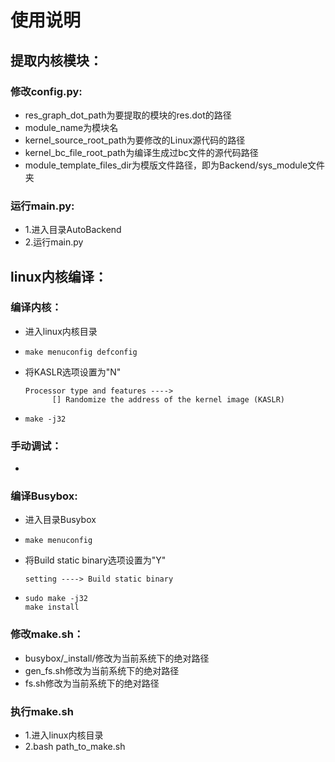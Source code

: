 # 使用说明

## 提取内核模块：

### 修改config.py:

- res_graph_dot_path为要提取的模块的res.dot的路径
- module_name为模块名
- kernel_source_root_path为要修改的Linux源代码的路径
- kernel_bc_file_root_path为编译生成过bc文件的源代码路径
- module_template_files_dir为模版文件路径，即为Backend/sys_module文件夹

### 运行main.py:

- 1.进入目录AutoBackend
- 2.运行main.py

## linux内核编译：

### 编译内核：

- 进入linux内核目录

- ```shell
  make menuconfig defconfig
  ```
  
- 将KASLR选项设置为"N"
  ```shell
  Processor type and features ----> 
  		[] Randomize the address of the kernel image (KASLR)
  ```

- ```shell
  make -j32
  ```

### 手动调试：

- 

### 编译Busybox:

- 进入目录Busybox

- ```shell
  make menuconfig
  ```

- 将Build static binary选项设置为"Y"

  ```
  setting ----> Build static binary
  ```

- ```shell
  sudo make -j32
  make install
  ```

  

### 修改make.sh：

- busybox/_install/修改为当前系统下的绝对路径
- gen_fs.sh修改为当前系统下的绝对路径
- fs.sh修改为当前系统下的绝对路径

### 执行make.sh

- 1.进入linux内核目录
- 2.bash path_to_make.sh
